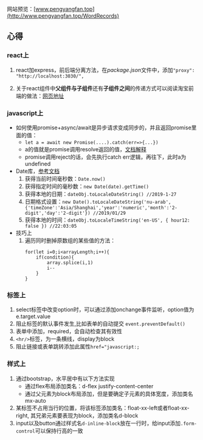 网站预览：[www.pengyangfan.top](http://www.pengyangfan.top/WordRecords)

## 心得 ##

### react上 ###
1. react加express，前后端分离方法，在*package.json*文件中，添加`"proxy": "http://localhost:3030/",`

1. 关于react组件中**父组件与子组件**还有**子组件之间**的传递方式可以阅读淘宝前端的做法：[网页地址](http://taobaofed.org/blog/2016/11/17/react-components-communication/)
### javascript上 ###
- 如何使用promise+async/await是异步请求变成同步的，并且返回promise里面的值：
    + `let a = await new Promise(....).catch(err=>{...})`
    - a的值就是promise调用resolve返回的值，[文档解释](https://developer.mozilla.org/zh-CN/docs/Web/JavaScript/Reference/Operators/await)
    - promise调用reject的话，会先执行catch err逻辑，再往下，此时a为undefined
- Date库，[参考文档](https://developer.mozilla.org/zh-CN/docs/Web/JavaScript/Reference/Global_Objects/Date)
    1. 获得当前时间毫秒数：`Date.now()`
    1. 获得指定时间的毫秒数：`new Date(date).getTime()` 
    1. 获得本地的日期：`dateObj.toLocaleDateString() //2019-1-27`
    1. 日期格式设置：`new Date().toLocaleDateString('nu-arab',{'timeZone':'Asia/Shanghai','year':'numeric','month':'2-digit','day':'2-digit'}) //2019/01/29`
    1. 获得本地的时间：`dateObj.toLocaleTimeString('en-US', { hour12: false }) //22:03:05`
- 技巧上
    1. 遍历同时删掉原数组的某些值的方法：
        ```
        for(let i=0;i<arrayLength;i++){
            if(condition){
                array.splice(i,1)
                i--
            }
        }
        ```
    

### 标签上 ###
1. select标签中改变option时，可以通过添加onchange事件监听，option值为e.target.value
1. 阻止标签的默认事件发生,比如表单的自动提交 `event.preventDefault()`
1. 表单中添加，required，会自动检查其有效性
1. `<hr/>`标签，为一条横线，display为block
1. 阻止链接或表单跳转添加此属性`href="javascript:;`

### 样式上 ###
1. 通过bootstrap，水平居中有以下方法实现
    - 通过flex布局添加类名：d-flex justify-content-center
    - 通过父元素为block布局添加，但是要确定子元素的具体宽度，添加类名mx-auto 
1. 某标签不占用当行的位置，将该标签添加类名：float-xx-left或者float-xx-right, 其兄弟元素要表现为block，添加类名d-block
1. input以及button通过样式名`d-inline-block`放在一行时，给input添加`.form-control`可以保持行高的一致
